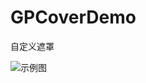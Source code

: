 # GPCoverDemo
自定义遮罩

![示例图](https://github.com/GorpelnChen/GPCoverDemo/blob/master/GPCoverDemo.gif)


